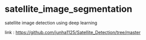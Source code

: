 # satellite_image_segmentation
satellite image detection using deep learning

link : https://github.com/junha1125/Satellite_Detection/tree/master
